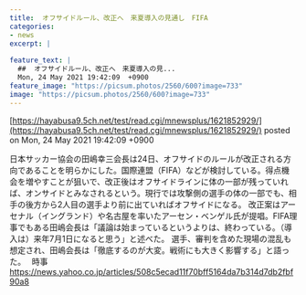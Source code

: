 ```yaml
---
title:  オフサイドルール、改正へ　来夏導入の見通し　FIFA  
categories:
- news
excerpt: |
  
feature_text: |
  ##  オフサイドルール、改正へ　来夏導入の見...
  Mon, 24 May 2021 19:42:09  +0900
feature_image: "https://picsum.photos/2560/600?image=733"
image: "https://picsum.photos/2560/600?image=733"
---
```


[https://hayabusa9.5ch.net/test/read.cgi/mnewsplus/1621852929/](https://hayabusa9.5ch.net/test/read.cgi/mnewsplus/1621852929/)
posted on Mon, 24 May 2021 19:42:09  +0900

<!--more-->

日本サッカー協会の田嶋幸三会長は24日、オフサイドのルールが改正される方向であることを明らかにした。国際連盟（FIFA）などが検討している。得点機会を増やすことが狙いで、改正後はオフサイドラインに体の一部が残っていれば、オンサイドとみなされるという。現行では攻撃側の選手の体の一部でも、相手の後方から2人目の選手より前に出ていればオフサイドになる。 改正案はアーセナル（イングランド）や名古屋を率いたアーセン・ベンゲル氏が提唱。FIFA理事でもある田嶋会長は「議論は始まっているというよりは、終わっている。（導入は）来年7月1日になると思う」と述べた。 選手、審判を含めた現場の混乱も想定され、田嶋会長は「徹底するのが大変。戦術にも大きく影響する」と語った。　 時事 https://news.yahoo.co.jp/articles/508c5ecad11f70bff5164da7b314d7db2fbf90a8
